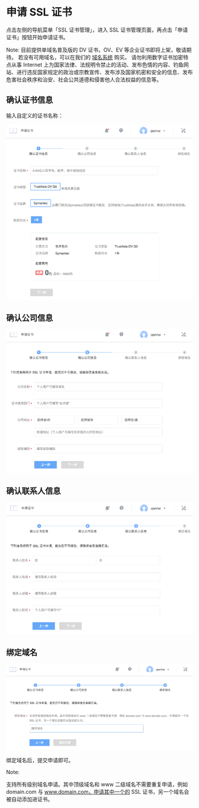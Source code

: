 # 申请 SSL 证书

点击左侧的导航菜单「SSL 证书管理」，进入 SSL 证书管理页面，再点击「申请证书」按钮开始申请证书。

<span>Note:</span>
目前提供单域名普及版的 DV 证书，OV、EV 等企业证书即将上架，敬请期待。
若没有可用域名，可以在我们的 [域名系统](http://domain.c.163.com/) 购买。
请勿利用数字证书加密特点从事 Internet 上为国家法律、法规明令禁止的活动、发布色情的内容、钓鱼网站、进行违反国家规定的政治或宗教宣传、发布涉及国家机密和安全的信息、发布危害社会秩序和治安、社会公共道德和侵害他人合法权益的信息等。

## 确认证书信息
输入自定义的证书名称：

![](../image/确认证书信息.png)

## 确认公司信息

![](../image/确认公司信息.png)

## 确认联系人信息

![](../image/确认联系人信息.png)

## 绑定域名

![](../image/绑定域名.png)

绑定域名后，提交申请即可。

<span>Note:</span><div class="alertContent">支持所有级别域名申请。其中顶级域名和 www 二级域名不需要重复申请，例如 domain.com 与 www.domain.com，申请其中一个的 SSL 证书，另一个域名会被自动添加进证书。</div>
 


